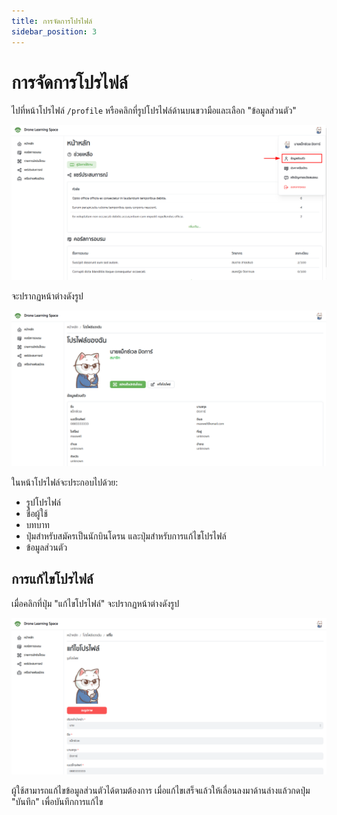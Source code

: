 ```yaml
---
title: การจัดการโปรไฟล์
sidebar_position: 3
---
```


# การจัดการโปรไฟล์

ไปที่หน้าโปรไฟล์ `/profile` หรือคลิกที่รูปโปรไฟล์ด้านบนขวามือและเลือก "ข้อมูลส่วนตัว"

![เมนูโปรไฟล์](../static/img/ui/profile/profile-menu.png "เมนูโปรไฟล์")

จะปรากฏหน้าต่างดังรูป

![หน้าโปรไฟล์](../static/img/ui/profile/profile-page.png "หน้าโปรไฟล์")

ในหน้าโปรไฟล์จะประกอบไปด้วย:

- รูปโปรไฟล์
- ชื่อผู้ใช้
- บทบาท
- ปุ่มสำหรับสมัครเป็นนักบินโดรน และปุ่มสำหรับการแก้ไขโปรไฟล์
- ข้อมูลส่วนตัว

## การแก้ไขโปรไฟล์

เมื่อคลิกที่ปุ่ม "แก้ไขโปรไฟล์" จะปรากฏหน้าต่างดังรูป

![หน้าแก้ไขโปรไฟล์](../static/img/ui/profile/edit-profile-page.png "หน้าแก้ไขโปรไฟล์")

ผู้ใช้สามารถแก้ไขข้อมูลส่วนตัวได้ตามต้องการ เมื่อแก้ไขเสร็จแล้วให้เลื่อนลงมาด้านล่างแล้วกดปุ่ม "บันทึก" เพื่อบันทึกการแก้ไข
